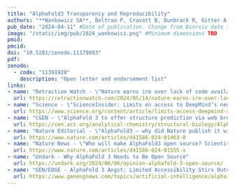 ```yaml
---
title: "AlphaFold3 Transparency and Reproducibility"
authors: "**Wankowicz SA**, Beltrao P, Cravatt B, Dunbrack R, Gitter A, Lindorff-Larsen K, Ovchinnikov S, Polizzi N, Shoichet B, Fraser JS"
pub_date: "2024-04-11" #Date of publication. Change from Biorxiv date to Journal date once accepted
image: "/static/img/pub/2024_wankowicz.png" #Minimum dimensions TBD
pmid: 
pmcid: 
doi: "10.5281/zenodo.11179893"
pdf: 
zenodo:
  - code: "11391920"
    description: "Open letter and endorsement list"
links:
- name: "Retraction Watch - \"Nature earns ire over lack of code availability for Google DeepMind protein folding paper\""
  url: https://retractionwatch.com/2024/05/14/nature-earns-ire-over-lack-of-code-availability-for-google-deepmind-protein-folding-paper/
- name: "Science - \"ScienceInsider: Limits on access to DeepMind’s new protein program trigger backlash\""
  url: https://www.science.org/content/article/limits-access-deepmind-s-new-protein-program-trigger-backlash
- name: "C&EN - \"AlphaFold 3 to offer structure prediction via web browser\""
  url: https://cen.acs.org/analytical-chemistry/structural-biology/AlphaFold-3-offer-structure-prediction/102/i15
- name: "Nature Editorial - \"AlphaFold3 — why did Nature publish it without its code?\""
  url: https://www.nature.com/articles/d41586-024-01463-0
- name: "Nature News - \"Who will make AlphaFold3 open source? Scientists race to crack AI model\""
  url: https://www.nature.com/articles/d41586-024-01555-x
- name: "Undark - Why AlphaFold 3 Needs to Be Open Source"
  url: https://undark.org/2024/06/06/opinion-alphafold-3-open-source/
- name: "GEN/EDGE - AlphaFold 3 Angst: Limited Accessibility Stirs Outcry from Researchers"
  url: https://www.genengnews.com/topics/artificial-intelligence/alphafold-3-angst-limited-accessibility-stirs-outcry-from-researchers/
---
```

